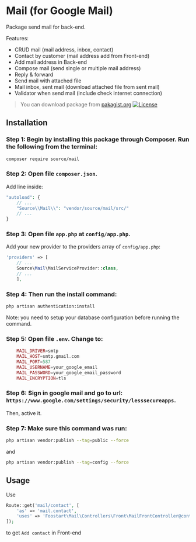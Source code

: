 # Mail (for Google Mail)
Package send mail for back-end. <br />

Features:
* CRUD mail (mail address, inbox, contact)
* Contact by customer (mail address add from Front-end)
* Add mail address in Back-end
* Compose mail (send single or multiple mail address)
* Reply & forward
* Send mail with attached file
* Mail inbox, sent mail (download attached file from sent mail)
* Validator when send mail (include check internet connection)

> You can download package from [pakagist.org](https://packagist.org/packages/source/mail)
[![License](https://poser.pugx.org/bogardo/mailgun/license)](https://packagist.org/packages/source/mail)

## Installation
### Step 1: Begin by installing this package through Composer. Run the following from the terminal:
```bash
composer require source/mail
```

### Step 2: Open file `composer.json`. <br />
Add line inside:
``` php
"autoload": {
	// ...
	"Source\\Mail\\": "vendor/source/mail/src/"
	// ...
}
```

### Step 3: Open file `app.php` at `config/app.php`. <br />
Add your new provider to the providers array of `config/app.php`:
``` php
'providers' => [
    // ...
	Source\Mail\MailServiceProvider::class,
	// ...
	],
```

### Step 4: Then run the install command: 
```bash
php artisan authentication:install
```
Note: you need to setup your database configuration before running the command.

### Step 5: Open file `.env`. Change to:
```php
	MAIL_DRIVER=smtp
	MAIL_HOST=smtp.gmail.com
	MAIL_PORT=587
	MAIL_USERNAME=your_google_email
	MAIL_PASSWORD=your_google_email_password
	MAIL_ENCRYPTION=tls
```

### Step 6: Sign in google mail and go to url: `https://www.google.com/settings/security/lesssecureapps`. <br />
Then, active it.

### Step 7: Make sure this command was run: 
```bash
php artisan vendor:publish --tag=public --force
```
and
```bash
php artisan vendor:publish --tag=config --force
```

## Usage
Use
```php
Route::get('mail/contact', [
    'as' => 'mail.contact',
    'uses' => 'Foostart\Mail\Controllers\Front\MailFrontController@contact'
]);
```
to get `Add contact` in Front-end